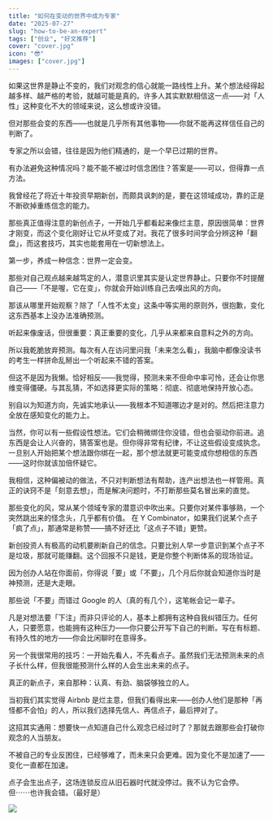 ```yaml
---
title: "如何在变动的世界中成为专家"
date: "2025-07-27"
slug: "how-to-be-an-expert"
tags: ["创业", "好文推荐"]
cover: "cover.jpg"
icon: "😎"
images: ["cover.jpg"]
---
```

如果这世界是静止不变的，我们对观念的信心就能一路线性上升。某个想法经得起越多样、越严格的考验，就越可能是真的。许多人其实默默相信这一点——对「人性」这种变化不大的领域来说，这么想或许没错。



但对那些会变的东西——也就是几乎所有其他事物——你就不能再这样信任自己的判断了。



专家之所以会错，往往是因为他们精通的，是一个早已过期的世界。



有办法避免这种情况吗？能不能不被过时信念困住？答案是——可以，但得靠一点方法。



我曾经花了将近十年投资早期新创，而颇具讽刺的是，要在这领域成功，靠的正是不断砍掉重练信念的能力。



那些真正值得注意的新创点子，一开始几乎都看起来像烂主意，原因很简单：世界才刚变，而这个变化刚好让它从坏变成了对。我花了很多时间学会分辨这种「翻盘」，而这套技巧，其实也能套用在一切新想法上。



第一步，养成一种信念：世界一定会变。



那些对自己观点越来越笃定的人，潜意识里其实是认定世界静止。只要你不时提醒自己——「不是喔，它在变」，你就会开始训练自己去嗅出风的方向。



那该从哪里开始观察？除了「人性不太变」这条中等实用的原则外，很抱歉，变化这东西基本上没办法准确预测。



听起来像废话，但很重要：真正重要的变化，几乎从来都来自意料之外的方向。



所以我乾脆放弃预测。每次有人在访问里问我「未来怎么看」，我脑中都像没读书的考生一样拼命乱掰出一个听起来不错的答案。



但这不是因为我懒。恰好相反——我觉得，预测未来不但命中率可怜，还会让你思维变得僵硬。与其乱猜，不如选择更实际的策略：彻底、彻底地保持开放心态。



别自以为知道方向，先诚实地承认——我根本不知道哪边才是对的。然后把注意力全放在感知变化的能力上。



当然，你可以有一些假设性想法。它们会稍微绑住你没错，但也会驱动你前进。追东西是会让人兴奋的，猜答案也是。但你得非常有纪律，不让这些假设变成执念。
一旦别人开始把某个想法跟你绑在一起，那个想法就更可能变成你想相信的东西——这时你就该加倍怀疑它。



我相信，这种偏被动的做法，不只对判断想法有帮助，连产出想法也一样管用。真正的诀窍不是「刻意去想」，而是解决问题时，不打断那些莫名冒出来的直觉。



那些变化的风，常从某个领域专家的潜意识中吹出来。只要你对某件事够熟，一个突然跳出来的怪念头，几乎都有价值。
在 Y Combinator，如果我们说某个点子「疯了点」，那通常是称赞——搞不好还比「这点子不错」更赞。



新创投资人有极高的动机要刷新自己的信念。只要比别人早一步意识到某个点子不是垃圾，那就可能赚翻。这个回报不只是钱，更是你整个判断体系的现场验证。



因为创办人站在你面前，你得说「要」或「不要」，几个月后你就会知道你当时是神预测，还是大走眼。



那些说「不要」而错过 Google 的人（真的有几个），这笔帐会记一辈子。



凡是对想法要「下注」而非只评论的人，基本上都拥有这种自我纠错压力。任何人，只要愿意，也能拥有这种压力——你只要公开写下自己的判断。写在有标题、有持久性的地方——你会比闲聊时在意得多。



另一个我很常用的技巧：一开始先看人，不先看点子。虽然我们无法预测未来的点子长什么样，但我很能预测什么样的人会生出未来的点子。



真正的新点子，来自那种：认真、有劲、脑袋够独立的人。



当初我们其实觉得 Airbnb 是烂主意，但我们看得出来——创办人他们是那种「再怪都不会怕」的人，所以我们选择先信人、再信点子，最后押对了。



这招其实通用：想要快一点知道自己什么观念已经过时了？那就去跟那些会打破你观念的人当朋友。



不被自己的专业反困住，已经够难了，而未来只会更难。因为变化不是加速了——变化一直都在加速。



点子会生出点子，这场连锁反应从旧石器时代就没停过。我不认为它会停。
但⋯⋯也许我会错。（最好是）




![](https://prod-files-secure.s3.us-west-2.amazonaws.com/112d0858-5090-4d34-a606-b75eb8d65fd2/46476355-9cf3-4e99-9b7a-3531bc426380/1000202064.png?X-Amz-Algorithm=AWS4-HMAC-SHA256&X-Amz-Content-Sha256=UNSIGNED-PAYLOAD&X-Amz-Credential=ASIAZI2LB4664EWFZ2C6%2F20250904%2Fus-west-2%2Fs3%2Faws4_request&X-Amz-Date=20250904T111043Z&X-Amz-Expires=3600&X-Amz-Security-Token=IQoJb3JpZ2luX2VjEPP%2F%2F%2F%2F%2F%2F%2F%2F%2F%2FwEaCXVzLXdlc3QtMiJHMEUCIQCoQD6DM9RFLR43X4XeHN%2BlVngaKuXUAy%2B32Q3%2BPwuEaQIgD3J2KKltIL5YT%2Bcn0oZyW09BEPm2FOywKU7gdotuUXEq%2FwMIXBAAGgw2Mzc0MjMxODM4MDUiDMNRZXDDxySZXUlJNircA%2FpuCxRnVDo2ZezJq368Hf%2FcD9zYgUzhiMjkrH4lJJMOBtJtS65sGuMJ4oQkOvG%2BqZ%2Fxhhkxw05R%2BPgf%2BJrUZgp8nVsp0M%2BWKND2zF5LHyTrqUHny39zw%2FtuWMEpOkGd1GaNYL1sL%2BuF7PyRqiizyKQrQ08sGE0lQV5fBSB1B7npJaq6EwqVxqR%2BM54GDZ%2F1Cjdwo8FB6bjMSaFUmgrTa4PguriK0I3960HCdkohhKs7qAbvbTbcuC58B4Y0Ra%2BAbUJqVSy9LW4QsXUWjevksMB5QOB7XZpfW13NmcTsJjjdhewJjPQwefNO9pq6sonv7VrUG2q7W1v7Ru2sVB4PsCd2%2FvCmBolK2ZOhIvUPYZwR%2BEoGNWdStiw%2BK9B%2FsTaPnN6%2BACUhw3MN%2FOM7%2BeidJdNV%2BtOZ1Vn9M9hps%2FY1kNSFtPxlc3nQxMxCEW%2Bm7c345ZMqBuryV7UTijuAqbVl%2BZKjkPhijKy0hepFky2tBPiZJObo6qWUI9EzhxhjqLitih%2F0Z7RDZHXIQOW66knENDVhODSI6%2BySiY%2F3c6mOU7MEp5AhGHG35mOiV%2Bl60o7o7bSgvAQbNIWli%2BieoQLP9jNnwXAluErpHomUb9hmMacMDrD5PknIm9i5oR%2BOMKzY5cUGOqUBtRYtq3Yfsl6%2FwLLOIkux7JoTUryoZc%2Bxor0s6HdZvSOGOvQDcAV4RNOUJCOfHiek2%2BqdSJHblzJT%2FH8dsM19p3bJHenHpFUXFbrhbMTz4Du9mPWDP6APYXzRMb%2FmXiPoa4Rsc0JSI53bP474WfsFFQhCYoI%2BhtyGmqOtDAACDOwiN3LJ%2FfiQFz5mxhiD6Z6wald2RjF4vQWvFnV7L8mlzX%2B%2FDX%2Ff&X-Amz-Signature=34dcd3fa97308ca37fb35bc8fc6b40764302fe5f3f2add46d994e4a6e301bd9f&X-Amz-SignedHeaders=host&x-amz-checksum-mode=ENABLED&x-id=GetObject)

